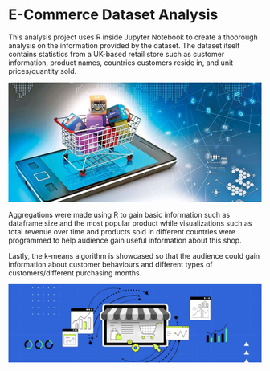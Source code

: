 <h1> E-Commerce Dataset Analysis </h1>

This analysis project uses R inside Jupyter Notebook to create a thoorough analysis on the information provided by the dataset. The dataset itself contains statistics from a UK-based retail store such as customer information, product names, countries customers reside in, and unit prices/quantity sold.

![Alt text](785054-ecommerce-istock-020119.jpg)

Aggregations were made using R to gain basic information such as dataframe size and the most popular product while visualizations such as total revenue over time and products sold in different countries were programmed to help audience gain useful information about this shop.

Lastly, the k-means algorithm is showcased so that the audience could gain information about customer behaviours and different types of customers/different purchasing months.

![Alt text](analytics-in-e-commerce.jpg)